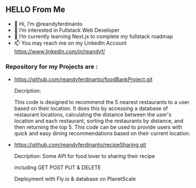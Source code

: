 ## HELLO From Me

- 👋 Hi, I’m @reandyferdinanto
- 👀 I’m interested in Fullstack Web Developer
- 🌱 I’m currently learning Next.js to complete my fullstack roadmap
- 📫 You may reach me on my LinkedIn Account https://www.linkedin.com/in/reandyf/

### Repository for my Projects are :


- https://github.com/reandyferdinanto/foodBankProject.git

  Decription:
  
  This code is designed to recommend the 5 nearest restaurants to a user based on their location. It does this by accessing a database of restaurant locations,    calculating the distance between the user's location and each restaurant, sorting the restaurants by distance, and then returning the top 5. This code can be used to provide users with quick and easy dining recommendations based on their current location.
  
- https://github.com/reandyferdinanto/recipeSharing.git

  Decription:
  Some API for food lover to sharing their recipe
  
  including GET POST PUT & DELETE
  
  Deployment with Fly.io & database on PlanetScale


